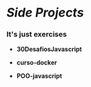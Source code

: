 # *Side Projects*

### It's just exercises

* **30DesafiosJavascript**

* **curso-docker**

* **POO-javascript** 